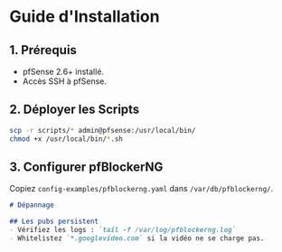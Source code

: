 # Guide d'Installation

## 1. Prérequis

- pfSense 2.6+ installé.
- Accès SSH à pfSense.

## 2. Déployer les Scripts

```bash
scp -r scripts/* admin@pfsense:/usr/local/bin/
chmod +x /usr/local/bin/*.sh
```

## 3. Configurer pfBlockerNG

Copiez ```config-examples/pfblockerng.yaml``` dans ```/var/db/pfblockerng/```.

```markdown
# Dépannage

## Les pubs persistent
- Vérifiez les logs : `tail -f /var/log/pfblockerng.log`
- Whitelistez `*.googlevideo.com` si la vidéo ne se charge pas.

```

